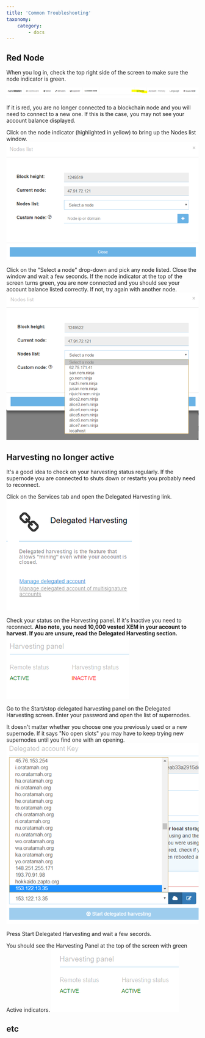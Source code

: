 ```yaml
---
title: 'Common Troubleshooting'
taxonomy:
    category:
        - docs
---
```


## Red Node
When you log in, check the top right side of the screen to make sure the node indicator is green.

![](NodeSelect3.PNG)

If it is red, you are no longer connected to a blockchain node and you will need to connect to a new one. If this is the case, you may not see your account balance displayed.

Click on the node indicator (highlighted in yellow) to bring up the Nodes list window.
![](NodeSelect.PNG)

Click on the "Select a node" drop-down and pick any node listed. Close the window and wait a few seconds. If the node indicator at the top of the screen turns green, you are now connected and you should see your account balance listed correctly. If not, try again with another node.
![](NodeSelect2.PNG)

## Harvesting no longer active

It's a good idea to check on your harvesting status regularly. If the supernode you are connected to shuts down or restarts you probably need to reconnect. 

Click on the Services tab and open the Delegated Harvesting link.
![](Delegated1.PNG)

Check your status on the Harvesting panel. If it's Inactive you need to reconnect.
**Also note, you need 10,000 vested XEM in your account to harvest. If you are unsure, read the Delegated Harvesting section.**
![](Delegated3.PNG)

Go to the Start/stop delegated harvesting panel on the Delegated Harvesting screen. Enter your password and open the list of supernodes.

It doesn't matter whether you choose one you previously used or a new supernode. If it says "No open slots" you may have to keep trying new supernodes until you find one with an opening. 
![](Delegated4.PNG)

Press Start Delegated Harvesting and wait a few secords. 

You should see the Harvesting Panel at the top of the screen with green Active indicators.
![](Delegated2.PNG)

## etc